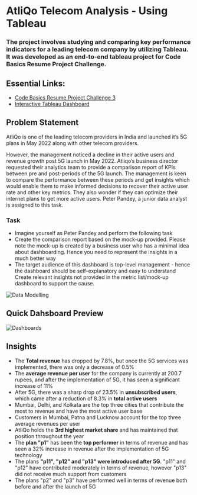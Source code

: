 # **AtliQo Telecom Analysis - Using Tableau**

### The project involves studying and comparing key performance indicators for a leading telecom company by utilizing Tableau. It was developed as an end-to-end tableau project for Code Basics Resume Project Challenge.

## Essential Links:
- [Code Basics Resume Project Challenge 3](https://codebasics.io/event/codebasics-resume-project-challenge)
- [Interactive Tableau Dashboard](https://public.tableau.com/views/CB3_Challenge/Title?:language=en-US&:display_count=n&:origin=viz_share_link)


## Problem Statement 

AtliQo is one of the leading telecom providers in India and launched it’s 5G plans in May 2022 along with other telecom providers.

However, the management noticed a decline in their active users and revenue growth post 5G launch in May 2022. Atliqo’s business director requested their analytics team to provide a comparison report of KPIs between pre and post-periods of the 5G launch. The management is keen to compare the performance between these periods and get insights which would enable them to make informed decisions to recover their active user rate and other key metrics. They also wonder if they can optimize their internet plans to get more active users. Peter Pandey, a junior data analyst is assigned to this task.

### Task
- Imagine yourself as Peter Pandey and perform the following task
- Create the comparison report based on the mock-up provided. Please note the mock-up is created by a business user who has a minimal idea about dashboarding. Hence you need to represent the insights in a much better way
- The target audience of this dashboard is top-level management - hence the dashboard should be self-explanatory and easy to understand
Create relevant insights not provided in the metric list/mock-up dashboard to support the cause.



![Data Modelling](https://user-images.githubusercontent.com/104824947/212523548-31927323-87ac-49dc-840c-ed2aa5770783.png)


## Quick Dahsboard Preview


![Dashboards](https://user-images.githubusercontent.com/104824947/212523791-3984ea6f-bc7e-4d37-ac61-419c7a195a52.png)

## Insights
- The **Total revenue** has dropped by 7.8%, but once the 5G services was implemented, there was only a decrease of 0.5%
- The **average revenue per user** for the company is currently at 200.7 rupees, and after the implementation of 5G, it has seen a significant increase of 11%
- After 5G, there was a sharp drop of 23.5% in **unsubscribed users**, which came after a reduction of 8.3% in **total active users**
- Mumbai, Delhi, and Kolkata are the top three cities that contribute the most to revenue and have the most active user base
- Customers in Mumbai, Patna and Lucknow account for the top three average revenues per user
- AtliQo holds the **3rd highest market share** and has maintained that position throughout the year
- The **plan "p1"** has been the **top performer** in terms of revenue and has seen a 32% increase in revenue after the implementation of 5G technology
- The plans **"p11", "p12" and "p13" were introduced after 5G**. "p11" and "p12" have contributed moderately in terms of revenue, however "p13" did not receive much support from customers
- The plans "p2" and "p3" have performed well in terms of revenue both before and after the launch of 5G


